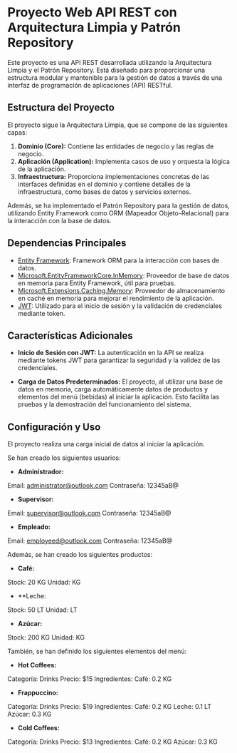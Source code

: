 # Proyecto Web API REST con Arquitectura Limpia y Patrón Repository

Este proyecto es una API REST desarrollada utilizando la Arquitectura Limpia y el Patrón Repository. Está diseñado para proporcionar una estructura modular y mantenible para la gestión de datos a través de una interfaz de programación de aplicaciones (API) RESTful.

## Estructura del Proyecto

El proyecto sigue la Arquitectura Limpia, que se compone de las siguientes capas:

1. **Dominio (Core):** Contiene las entidades de negocio y las reglas de negocio.
2. **Aplicación (Application):** Implementa casos de uso y orquesta la lógica de la aplicación.
3. **Infraestructura:** Proporciona implementaciones concretas de las interfaces definidas en el dominio y contiene detalles de la infraestructura, como bases de datos y servicios externos.

Además, se ha implementado el Patrón Repository para la gestión de datos, utilizando Entity Framework como ORM (Mapeador Objeto-Relacional) para la interacción con la base de datos.

## Dependencias Principales

- [Entity Framework](https://docs.microsoft.com/en-us/ef/): Framework ORM para la interacción con bases de datos.
- [Microsoft.EntityFrameworkCore.InMemory](https://www.nuget.org/packages/Microsoft.EntityFrameworkCore.InMemory/): Proveedor de base de datos en memoria para Entity Framework, útil para pruebas.
- [Microsoft.Extensions.Caching.Memory](https://www.nuget.org/packages/Microsoft.Extensions.Caching.Memory/): Proveedor de almacenamiento en caché en memoria para mejorar el rendimiento de la aplicación.
- [JWT](https://jwt.io/): Utilizado para el inicio de sesión y la validación de credenciales mediante token.

## Características Adicionales

- **Inicio de Sesión con JWT:** La autenticación en la API se realiza mediante tokens JWT para garantizar la seguridad y la validez de las credenciales.

- **Carga de Datos Predeterminados:** El proyecto, al utilizar una base de datos en memoria, carga automáticamente datos de productos y elementos del menú (bebidas) al iniciar la aplicación. Esto facilita las pruebas y la demostración del funcionamiento del sistema.

## Configuración y Uso
El proyecto realiza una carga inicial de datos al iniciar la aplicación. 

Se han creado los siguientes usuarios:

- **Administrador:**

Email: administrator@outlook.com
Contraseña: 12345aB@

- **Supervisor:**

Email: supervisor@outlook.com
Contraseña: 12345aB@

- **Empleado:**

Email: employeed@outlook.com
Contraseña: 12345aB@


Además, se han creado los siguientes productos:

- **Café:**

Stock: 20 KG
Unidad: KG

- **Leche:

Stock: 50 LT
Unidad: LT


- **Azúcar:**

Stock: 200 KG
Unidad: KG



También, se han definido los siguientes elementos del menú:

- **Hot Coffees:**

Categoría: Drinks
Precio: $15
Ingredientes:
Café: 0.2 KG

- **Frappuccino:**

Categoría: Drinks
Precio: $19
Ingredientes:
Café: 0.2 KG
Leche: 0.1 LT
Azúcar: 0.3 KG

- **Cold Coffees:**

Categoría: Drinks
Precio: $13
Ingredientes:
Café: 0.2 KG
Azúcar: 0.3 KG
